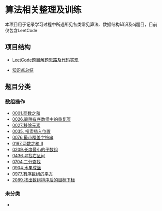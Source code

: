 # 算法相关整理及训练

本项目用于记录学习过程中所遇所见各类常见算法、数据结构知识及oj题目，目前仅包含LeetCode
## 项目结构
 - [LeetCode题目解题思路及代码实现](./leetcode)

 - [知识点总结](./summary)
## 题目分类

### 数组操作
 - [0001.两数之和](./leetcode/0001-两数之和.md)
 - [0026.删除有序数组中的重复项](./leetcode/0026-删除有序数组中的重复项.md)
 - [0027.移除元素](./leetcode/0027-移除元素.md)
 - [0035. 搜索插入位置](./leetcode/0035-搜索插入位置.md)
 - [0076.最小覆盖字符串](./leetcode/0076-最小覆盖字符串.md)
 - [0167.两数之和 II](./leetcode/0167-两数之和&nbsp;II.md)
 - [0209.长度最小的子数组](./leetcode/0209-长度最小的子数组.md)
 - [0436.寻找右区间](./leetcode/0436-寻找右区间.md)
 - [0704.二分查找](./leetcode/0704-二分查找.md)
 - [0904.水果成篮](./leetcode/0904-水果成篮.md)
 - [0977.有序数组的平方](./leetcode/0977-有序数组的平方.md)
 - [2089.找出数组排序后的目标下标](./leetcode/2089-找出数组排序后的目标下标.md)
### 未分类
 - 
